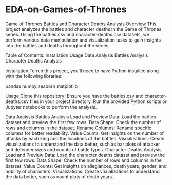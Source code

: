 # EDA-on-Games-of-Thrones
Game of Thrones Battles and Character Deaths Analysis
Overview
This project analyzes the battles and character deaths in the Game of Thrones series. Using the battles.csv and character-deaths.csv datasets, we perform various data manipulation and visualization tasks to gain insights into the battles and deaths throughout the series.

Table of Contents:
Installation
Usage
Data Analysis
Battles Analysis
Character Deaths Analysis

Installation
To run this project, you'll need to have Python installed along with the following libraries:

pandas
numpy
seaborn
matplotlib

Usage
Clone this repository:
Ensure you have the battles.csv and character-deaths.csv files in your project directory.
Run the provided Python scripts or Jupyter notebooks to perform the analysis.

Data Analysis
Battles Analysis
Load and Preview Data: Load the battles dataset and preview the first few rows.
Data Shape: Check the number of rows and columns in the dataset.
Rename Columns: Rename specific columns for better readability.
Value Counts: Get insights on the number of attacks by each king and the locations of the battles.
Visualizations: Create visualizations to understand the data better, such as bar plots of attacker and defender sizes and counts of battle types.
Character Deaths Analysis
Load and Preview Data: Load the character deaths dataset and preview the first few rows.
Data Shape: Check the number of rows and columns in the dataset.
Value Counts: Get insights on allegiances, death years, gender, and nobility of characters.
Visualizations: Create visualizations to understand the data better, such as count plots of death years.
